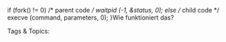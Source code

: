 if (fork() != 0) /* parent code */
waitpid (-1, &status, 0);
else /* child code */
execve (command, parameters, 0);
}Wie funktioniert das?

   Tags & Topics:
   